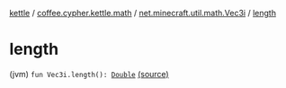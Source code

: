 [kettle](../../index.md) / [coffee.cypher.kettle.math](../index.md) / [net.minecraft.util.math.Vec3i](index.md) / [length](./length.md)

# length

(jvm) `fun Vec3i.length(): `[`Double`](https://kotlinlang.org/api/latest/jvm/stdlib/kotlin/-double/index.html) [(source)](https://github.com/Cypher121/kettle/blob/master/src/main/kotlin/coffee/cypher/kettle/math/Vectors.kt#L29)